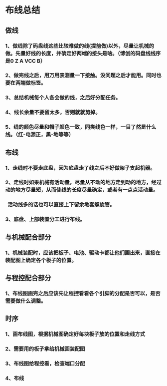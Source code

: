 # 布线总结
## 做线
### 1、做线除了码盘线这些比较难做的线(提前做)以外，尽量让机械的做。先量好线的长度，并确定好两端的接头是啥。（博创的码盘线线序是0 Z A VCC B）
### 2、做完线之后，用万用表测量一下接触。没问题之后才能用。同时也要在两端做标签。
### 3、总结机械每个人各会做的线，之后好分配任务。
### 4、线长余量不要留太多，否则就就剪掉。
### 5、线的颜色尽量和帽子颜色一致，同类线色一样，一目了然是什么线。（红-电源正，黑-地等等）

## 布线
### 1、走线时不要走底盘，因为底盘走了线之后不好做架子支起机器。
### 2、走线时如果机械有活动量，尽量从不动的地方走到动的地方，经过动的地方尽量短，从而使线的长度尽量确定，或者有一点点活动量。
###    活动线多的话也可以直接上下留余地套螺旋管。
### 3、底盘、上部装置分工进行布线。


## 与机械配合部分
### 1、机械装配时，应该把板子、电池、驱动卡都让他们画出来，直接在装配图上确定各个板子的位置。

## 与程控配合部分
### 1、布线图画完之后应该先让程控看看各个引脚的分配是否可以，是否需要做什么调整。


## 时序
### 1、画布线图，根据机械图确定好每块板子放的位置和走线方式
### 2、需要用的板子拿给机械画装配图
### 3、布线图给程控看，检查端口分配
### 4、布线
